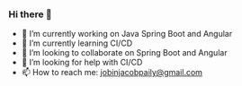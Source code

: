 ### Hi there 👋

<!--
**JobinJacobPaily/jobinjacobpaily** is a ✨ _special_ ✨ repository because its `README.md` (this file) appears on your GitHub profile.

Here are some ideas to get you started: -->

- 🔭 I’m currently working on Java Spring Boot and Angular
- 🌱 I’m currently learning CI/CD 
- 👯 I’m looking to collaborate on Spring Boot and Angular
- 🤔 I’m looking for help with CI/CD
- 📫 How to reach me: jobinjacobpaily@gmail.com

